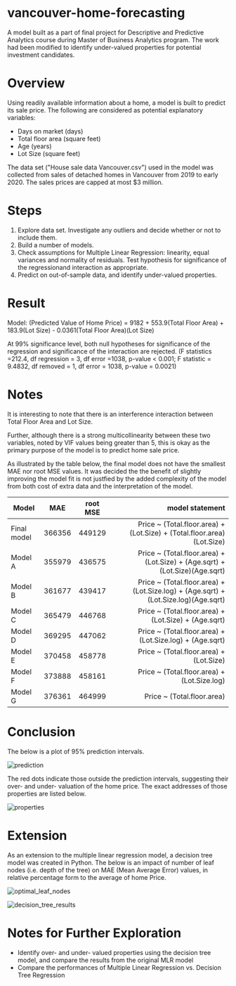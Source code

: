 # vancouver-home-forecasting
A model built as a part of final project for Descriptive and Predictive Analytics course during Master of Business Analytics program. The work had been modified to identify under-valued properties for potential investment candidates.

# Overview
Using readily available information about a home, a model is built to predict its sale price. The following are considered as potential explanatory variables:
* Days on market (days)
* Total floor area (square feet)
* Age (years)
* Lot Size (square feet)

The data set ("House sale data Vancouver.csv") used in the model was collected from sales of detached homes in Vancouver from 2019 to early 2020. The sales prices are capped at most $3 million. 

# Steps
1. Explore data set. Investigate any outliers and decide whether or not to include them.
2. Build a number of models. 
3. Check assumptions for Multiple Linear Regression: linearity, equal variances and normality of residuals. Test hypothesis for significance of the regressionand interaction as appropriate.
4. Predict on out-of-sample data, and identify under-valued properties. 

# Result
Model: (Predicted Value of Home Price) = 9182 + 553.9(Total Floor Area) + 183.9(Lot Size) - 0.0361(Total Floor Area)(Lot Size)

At 99% significance level, both null hypotheses for significance of the regression and significance of the interaction are rejected. (F statistics =212.4, df regression = 3, df error =1038, p-value < 0.001; F statistic = 9.4832, df removed = 1, df error = 1038, p-value = 0.0021)

# Notes
It is interesting to note that there is an interference interaction between Total Floor Area and Lot Size.

Further, although there is a strong multicollinearity between these two variables, noted by VIF values being greater than 5, this is okay as the primary purpose of the model is to predict home sale price. 

As illustrated by the table below, the final model does not have the smallest MAE nor root MSE values. It was decided the the benefit of slightly improving the model fit is not justfied by the added complexity of the model from both cost of extra data and the interpretation of the model.

| Model |	MAE |	root MSE | model statement | 
| ----- |:---:|:--------:| ---------------:|
| Final model | 366356 | 449129	| Price ~ (Total.floor.area) + (Lot.Size) + (Total.floor.area)(Lot.Size) | 
| Model A	| 355979	| 436575	| Price ~ (Total.floor.area) + (Lot.Size) + (Age.sqrt) + (Lot.Size)(Age.sqrt)| 
| Model B	| 361677	| 439417	| Price ~ (Total.floor.area) + (Lot.Size.log) + (Age.sqrt) + (Lot.Size.log)(Age.sqrt)| 
| Model C	| 365479	| 446768	| Price ~ (Total.floor.area) + (Lot.Size) + (Age.sqrt)| 
| Model D	| 369295	| 447062	| Price ~ (Total.floor.area) + (Lot.Size.log) + (Age.sqrt)| 
| Model E	| 370458	| 458778	| Price ~ (Total.floor.area) + (Lot.Size)| 
| Model F	| 373888	| 458161	| Price ~ (Total.floor.area) + (Lot.Size.log)| 
| Model G	| 376361	| 464999	| Price ~ (Total.floor.area)| 

# Conclusion
The below is a plot of 95% prediction intervals. 

![prediction](https://user-images.githubusercontent.com/39283556/108954231-59f29300-7621-11eb-8229-5785744a6d50.png)

The red dots indicate those outside the prediction intervals, suggesting their over- and under- valuation of the home price. The exact addresses of those properties are listed below.

![properties](https://user-images.githubusercontent.com/39283556/108954806-2feda080-7622-11eb-90c8-c105a048fb66.PNG)

# Extension
As an extension to the multiple linear regression model, a decision tree model was created in Python. The below is an impact of number of leaf nodes (i.e. depth of the tree) on MAE (Mean Average Error) values, in relative percentage form to the average of home Price. 

![optimal_leaf_nodes](https://user-images.githubusercontent.com/39283556/109229449-2a09d380-7778-11eb-8c66-7da2511c3fc1.PNG)

![decision_tree_results](https://user-images.githubusercontent.com/39283556/109229456-2b3b0080-7778-11eb-8065-4194b9e99caa.PNG)

# Notes for Further Exploration
- Identify over- and under- valued properties using the decision tree model, and compare the results from the original MLR model
- Compare the performances of Multiple Linear Regression vs. Decision Tree Regression
